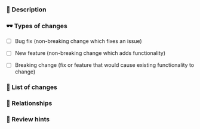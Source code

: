 <!--- Provide a general summary of your changes in the Title above -->

### 📒 Description
<!--- Describe your changes in detail -->

### 🕶️ Types of changes
<!--- What types of changes does your code introduce? Put an `x` in all the boxes that apply: -->

- [ ] Bug fix (non-breaking change which fixes an issue)
- [ ] New feature (non-breaking change which adds functionality)
- [ ] Breaking change (fix or feature that would cause existing functionality to change)


### 🤯 List of changes
<!-- The changelog of this PR. It's useful for bigger PR-s -->


### 👫 Relationships
<!-- Mention your Issue or other PR, which connects with this PR -->

<!-- If you want to close the main issue automatically after PR is merged -->
<!-- https://help.github.com/articles/closing-issues-using-keywords/ -->

<!-- Closes #your_issue_number -->


### 🔎 Review hints
<!-- Tips to the reviewer about how this should be tested -->

